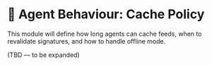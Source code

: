 # 🧠 Agent Behaviour: Cache Policy

This module will define how long agents can cache feeds, when to revalidate signatures, and how to handle offline mode.

(TBD — to be expanded)